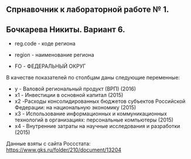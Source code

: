 ## Спрнавочник к лабораторной работе № 1.
## Бочкарева Никиты. Вариант 6.

- reg.code - коде региона

- region - наименование региона

- FO - ФЕДЕРАЛЬНЫЙ ОКРУГ

В качестве показателей по столбцам даны следующие переменные:
- y - Валовой региональный продукт (ВРП) (2016)
- x1 - Инвестиции в основной капитал (2015)
- x2 -Расходы консолидированных бюджетов субъектов  Российской Федерации: на национальную экономику (2015)
- x3 - Использование информационных и коммуникационных технологий в организациях: персональные компьютеры (2015)
- x4 - 	Внутренние затраты на научные исследования и разработки (2015)

Данные взяты с сайта Россстата: https://www.gks.ru/folder/210/document/13204




